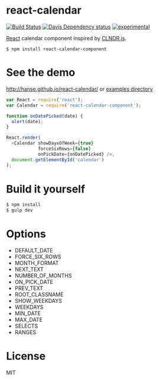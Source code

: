 # react-calendar

[![Build Status](https://travis-ci.org/fiskus/react-calendar.svg?branch=master)](https://travis-ci.org/fiskus/react-calendar)
[![Davis Dependency status](https://david-dm.org/fiskus/react-calendar.svg)](https://david-dm.org/fiskus/react-calendar)
[![experimental](http://badges.github.io/stability-badges/dist/experimental.svg)](http://github.com/badges/stability-badges)

[React](http://facebook.github.io/react/) calendar component inspired by [CLNDR.js](http://kylestetz.github.io/CLNDR/).

```
$ npm install react-calendar-component
```

# See the demo
http://hanse.github.io/react-calendar/
or [examples directory](https://github.com/fiskus/react-calendar/blob/master/examples/basic/main.js)

```js
var React = require('react');
var Calendar = require('react-calendar-component');

function onDatePicked(date) {
  alert(date);
}

React.render(
  <Calendar showDaysOfWeek={true}
            forceSixRows={false}
            onPickDate={onDatePicked} />,
  document.getElementById('calendar')
);
```


# Build it yourself

```bash
$ npm install
$ gulp dev
```

# Options

* DEFAULT_DATE
* FORCE_SIX_ROWS
* MONTH_FORMAT
* NEXT_TEXT
* NUMBER_OF_MONTHS
* ON_PICK_DATE
* PREV_TEXT
* ROOT_CLASSNAME
* SHOW_WEEKDAYS
* WEEKDAYS
* MIN_DATE
* MAX_DATE
* SELECTS
* RANGES

# License
MIT
